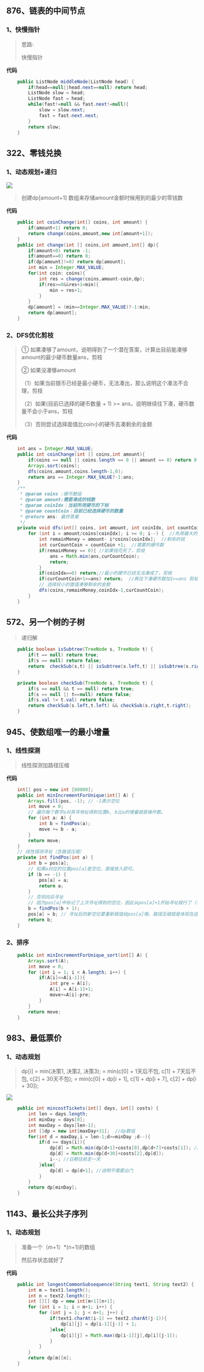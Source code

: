 ## 876、链表的中间节点

### 1、快慢指针

> 思路:
>
> 快慢指针

**代码**

```java
 	public ListNode middleNode(ListNode head) {
        if(head==null||head.next==null) return head;
        ListNode slow = head;
        ListNode fast = head;
        while(fast!=null && fast.next!=null){
            slow = slow.next;
            fast = fast.next.next;
        }
        return slow;
    }
```







## 322、零钱兑换

### 1、动态规划+递归

![](img/322_1.jpg)

> 创建dp[amount+1] 数组来存储amount金额时候用到的最少的零钱数

**代码**

```java
	public int coinChange(int[] coins, int amount) {
        if(amount<1) return 0;
        return change(coins,amount,new int[amount+1]);
    }
    public int change(int [] coins,int amount,int[] dp){
        if(amount<0) return -1;
        if(amount==0) return 0;
        if(dp[amount]!=0) return dp[amount];
        int min = Integer.MAX_VALUE;
        for(int coin: coins){
            int res = change(coins,amount-coin,dp);
            if(res>=0&&res+1<min){
                min = res+1;
            }
        }
        dp[amount] = (min==Integer.MAX_VALUE)?-1:min;
        return dp[amount];
    }
```



### 2、DFS优化剪枝

>  ① 如果凑够了amount，说明得到了一个潜在答案，计算出目前能凑够amount的最少硬币数量ans，剪枝 
>
> ② 如果没凑够amount 
>
> （1）如果当前银币已经是最小硬币，无法凑出，那么说明这个凑法不合理，剪枝
>
> （2）如果(目前已选择的硬币数量 + 1) >= ans，说明继续往下凑，硬币数量不会小于ans，剪枝 
>
> （3）否则尝试选择面值比coin小的硬币去凑剩余的金额 



**代码**

```java
	int ans = Integer.MAX_VALUE;
    public int coinChange(int [] coins,int amount){
        if(coins == null || coins.length == 0 || amount == 0) return 0;
        Arrays.sort(coins);
        dfs(coins,amount,coins.length-1,0);
        return ans == Integer.MAX_VALUE?-1:ans;
    }
    /**
     * @param coins :硬币数组
     * @param amount:需要凑成的钱数
     * @param coinIdx：当前所用硬币的下标
     * @param countCoin：目前已经选择硬币的数量
     * @return ans: 最终答案
     */
    private void dfs(int[] coins, int amount, int coinIdx, int countCoin) {
        for (int i = amount/coins[coinIdx]; i >= 0; i--) {  //先用最大的去尝试
            int remainMoney = amount- i*coins[coinIdx];  //剩余的钱
            int curCountCoin = countCoin +1;  //需要的硬币数
            if(remainMoney == 0){ //如果钱花完了，剪枝
                ans = Math.min(ans,curCountCoin);
                return;
            }
            if(coinIdx==0) return;//最小的硬币已经无法凑成了，剪枝
            if(curCountCoin+1>=ans) return;  //再往下凑硬币数加1>=ans 剪枝 如果再往下凑的话硬币数目肯定加一
            // 选择较小的面值凑够剩余的金额
            dfs(coins,remainMoney,coinIdx-1,curCountCoin);
        }
    }
```



## 572、另一个树的子树

> 递归解

```java
	public boolean isSubtree(TreeNode s, TreeNode t) {
        if(t == null) return true;
        if(s == null) return false;
        return  checkSub(s,t) || isSubtree(s.left,t) || isSubtree(s.right,t) ;
    }

    private boolean checkSub(TreeNode s, TreeNode t) {
        if(s == null && t == null) return true;
        if(s == null || t==null) return false;
        if(s.val != t.val) return false;
        return checkSub(s.left,t.left) && checkSub(s.right,t.right);
    }
```



## 945、使数组唯一的最小增量



### 1、线性探测

> 线性探测加路径压缩

**代码**

```java
	int[] pos = new int [80000];
    public int minIncrementForUnique(int[] A) {
        Arrays.fill(pos, -1); // -1表示空位
        int move = 0;
        // 遍历每个数字a对其寻地址得到位置b, b比a的增量就是操作数。
        for (int a: A) {
            int b = findPos(a); 
            move += b - a;
        }
        return move;
    }
    // 线性探测寻址（含路径压缩）
    private int findPos(int a) {
        int b = pos[a];
        // 如果a对应的位置pos[a]是空位，直接放入即可。
        if (b == -1) { 
            pos[a] = a;
            return a;
        }
        // 否则向后寻址
        // 因为pos[a]中标记了上次寻址得到的空位，因此从pos[a]+1开始寻址就行了（不需要从a+1开始）。
        b = findPos(b + 1); 
        pos[a] = b; // 寻址后的新空位要重新赋值给pos[a]哦，路径压缩就是体现在这里。
        return b;
    }
```

### 2、排序

```java
	public int minIncrementForUnique_sort(int[] A) {
        Arrays.sort(A);
        int move = 0;
        for (int i = 1; i < A.length; i++) {
            if(A[i]<=A[i-1]){
                int pre = A[i];
                A[i] = A[i-1]+1;
                move+=A[i]-pre;
            }
        }
        return move;
    }
```

## 983、最低票价

### 1、动态规划



> dp[i] = min(决策1, 决策2, 决策3);
>       = min(c[0] + 1天后不包, c[1] + 7天后不包, c[2] + 30天不包);
>       = min(c[0] + dp[i + 1], c[1] + dp[i + 7], c[2] + dp[i + 30]);

![](img/983_01.png)

```java
	public int mincostTickets(int[] days, int[] costs) {
        int len = days.length;
        int minDay = days[0];
        int maxDay = days[len-1];
        int []dp = new int[maxDay+31];  //dp数组
        for(int d = maxDay,i = len-1;d>=minDay ;d--){
            if(d == days[i]){
                dp[d] = Math.min(dp[d+1]+costs[0],dp[d+7]+costs[1]); // 一天后不包  七天后不包
                dp[d] = Math.min(dp[d+30]+costs[2],dp[d]);
                i--; //日期往前走一天
            }else{
                dp[d] = dp[d+1]; //说明不需要出门
            }
        }
        return dp[minDay];
    }
```



## 1143、最长公共子序列

### 1、动态规划

> 准备一个（m+1）*(n+1)的数组
>
> 然后存状态就好了

**代码**

```java
	public int longestCommonSubsequence(String text1, String text2) {
        int m = text1.length();
        int n = text2.length();
        int [][] dp = new int[m+1][n+1];
        for (int i = 1; i < m+1; i++) {
            for (int j = 1; j < n+1; j++) {
                if(text1.charAt(i-1) == text2.charAt(j-1)){
                    dp[i][j] = dp[i-1][j-1] + 1;
                }else{
                    dp[i][j] = Math.max(dp[i-1][j],dp[i][j-1]);
                }
            }
        }
        return dp[m][n];
    }
```


